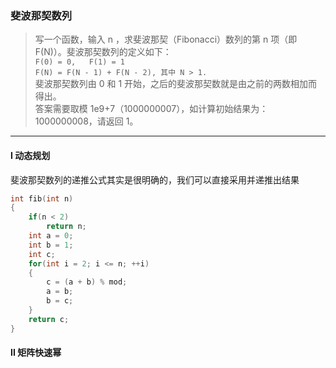 ### 斐波那契数列

> 写一个函数，输入 n ，求斐波那契（Fibonacci）数列的第 n 项（即 F(N)）。斐波那契数列的定义如下：  
> `F(0) = 0,   F(1) = 1`  
> `F(N) = F(N - 1) + F(N - 2), 其中 N > 1.`  
> 斐波那契数列由 0 和 1 开始，之后的斐波那契数就是由之前的两数相加而得出。  
> 答案需要取模 1e9+7（1000000007），如计算初始结果为：1000000008，请返回 1。  

----------

#### I 动态规划

斐波那契数列的递推公式其实是很明确的，我们可以直接采用并递推出结果

```cpp
int fib(int n) 
{
    if(n < 2)
        return n;
    int a = 0;
    int b = 1;
    int c;
    for(int i = 2; i <= n; ++i)
    {
        c = (a + b) % mod;
        a = b;
        b = c;
    }
    return c;
}
```

#### II 矩阵快速幂
